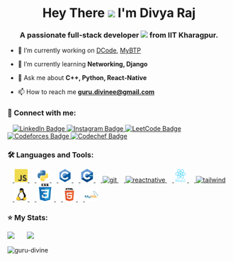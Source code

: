 <h1 align="center">Hey There <img src="https://media.giphy.com/media/hvRJCLFzcasrR4ia7z/giphy.gif" width="30"> I'm Divya Raj</h1>
<h3 align="center">A passionate full-stack developer <img src="https://media.giphy.com/media/WUlplcMpOCEmTGBtBW/giphy.gif" width="30"> from IIT Kharagpur.</h3>



- 🔭 I’m currently working on <a href="https://github.com/guru-divine/DCode" target="_blank"> DCode</a>, <a href="https://github.com/guru-divine/MyBTP" target="_blank"> MyBTP</a>

- 🌱 I’m currently learning **Networking, Django**

- 💬 Ask me about **C++, Python, React-Native**

- 📫 How to reach me **guru.divinee@gmail.com**


<h3 align="left">👯 Connect with me:</h3>
<!-- <p align="left"> -->
<!-- &nbsp;&nbsp;&nbsp;<a href="https://www.linkedin.com/in/divya-raj-iitkgp/" target="_blank" ><img align="center" src="https://www.svgrepo.com/show/448234/linkedin.svg" alt="linkedin" height="28" width="28"/></a> 
 &nbsp;&nbsp;&nbsp;<a href="https://instagram.com/the.free_guy" target="_blank"><img align="center" src="https://www.svgrepo.com/show/452229/instagram-1.svg" alt="the.free_guy" height="28" width="28"/></a>
 &nbsp;&nbsp;&nbsp;<a href="https://leetcode.com/guru_divine" target="_blank"><img align="center" src="https://raw.githubusercontent.com/rahuldkjain/github-profile-readme-generator/master/src/images/icons/Social/leet-code.svg" alt="leetcode" height="28" width="28"/></a>
 &nbsp;&nbsp;&nbsp;
&nbsp;&nbsp;&nbsp;<a href="https://www.codechef.com/users/noob_divine" target="_blank" ><img align="center" src="https://cdn.codechef.com/images/cc-logo-mobile-1.svg" alt="codechef" height="28" width="28"/></a>
&nbsp;&nbsp;&nbsp;<a href="https://codeforces.com/profile/guru_divine" target="_blank" ><img align="center" src="https://upload.wikimedia.org/wikipedia/commons/b/b1/Codeforces_logo.svg" alt="codeforces" height="28" width="28"/></a> -->
<!-- </p> -->

<div id="badges" align="left">
 &nbsp;&nbsp;
  <a href="https://www.linkedin.com/in/divya-raj-iitkgp/">
      <img src="https://img.shields.io/badge/LinkedIn-blue?style=for-the-badge&logo=linkedin&logoColor=white" alt="LinkedIn Badge">
  </a>
<!--    <a href="mailto:guru.divinee@gmail.com">
      <img src="https://img.shields.io/badge/Gmail-red?style=for-the-badge&logo=gmail&logoColor=white" alt="Gmail Badge"/>
  </a> -->
  <a href="https://www.instagram.com/the.free_guy/">
      <img src="https://img.shields.io/badge/Instagram-purple?style=for-the-badge&logo=instagram&logoColor=white" alt="Instagram Badge"/>
  </a>
  <a href="https://https://leetcode.com/guru_divine/">
      <img src="https://img.shields.io/badge/LeetCode-black?style=for-the-badge&logo=leetcode&logoColor=yellow" alt="LeetCode Badge"/>
  </a>
  <a href="https://codeforces.com/profile/guru_divine">
      <img src="https://img.shields.io/badge/Codeforces-grey?style=for-the-badge&logo=codeforces&logoColor=yellow" alt="Codeforces Badge"/>
  </a>
  <a href="https://www.codechef.com/users/noob_divine">
      <img src="https://img.shields.io/badge/Codechef-brown?style=for-the-badge&logo=codechef&logoColor=white" alt="Codechef Badge"/>
  </a>
</div> 

<h3 align="left">🛠 Languages and Tools:</h3>
<p align="left">  
&nbsp;&nbsp;&nbsp;<a href="https://developer.mozilla.org/en-US/docs/Web/JavaScript" target="_blank" rel="noreferrer"> <img src="https://raw.githubusercontent.com/devicons/devicon/master/icons/javascript/javascript-original.svg" alt="javascript" width="30" height="30"/> </a> 
&nbsp;&nbsp;&nbsp;<a href="https://www.python.org" target="_blank" rel="noreferrer"> <img src="https://raw.githubusercontent.com/devicons/devicon/master/icons/python/python-original.svg" alt="python" width="30" height="30"/> </a> 
&nbsp;&nbsp;&nbsp;<a href="https://www.cprogramming.com/" target="_blank" rel="noreferrer"> <img src="https://raw.githubusercontent.com/devicons/devicon/master/icons/c/c-original.svg" alt="c" width="30" height="30"/> </a> 
&nbsp;&nbsp;&nbsp;<a href="https://www.w3schools.com/cpp/" target="_blank" rel="noreferrer"> <img src="https://raw.githubusercontent.com/devicons/devicon/master/icons/cplusplus/cplusplus-original.svg" alt="cplusplus" width="30" height="30"/> </a> 
&nbsp;&nbsp;&nbsp;<a href="https://git-scm.com/" target="_blank" rel="noreferrer"> <img src="https://www.vectorlogo.zone/logos/git-scm/git-scm-icon.svg" alt="git" width="30" height="30"/> </a>
&nbsp;&nbsp;&nbsp;<a href="https://reactnative.dev/" target="_blank" rel="noreferrer"> <img src="https://reactnative.dev/img/header_logo.svg" alt="reactnative" width="30" height="30"/> </a>
&nbsp;&nbsp;&nbsp;<a href="https://reactjs.org/" target="_blank" rel="noreferrer"> <img src="https://raw.githubusercontent.com/devicons/devicon/master/icons/react/react-original-wordmark.svg" alt="react" width="30" height="30"/> </a> 
&nbsp;&nbsp;&nbsp;<a href="https://tailwindcss.com/" target="_blank" rel="noreferrer"> <img src="https://www.vectorlogo.zone/logos/tailwindcss/tailwindcss-icon.svg" alt="tailwind" width="30" height="30"/> </a> 
&nbsp;&nbsp;&nbsp;<a href="https://www.linux.org/" target="_blank" rel="noreferrer"> <img src="https://raw.githubusercontent.com/devicons/devicon/master/icons/linux/linux-original.svg" alt="linux" width="30" height="30"/> </a> 
&nbsp;&nbsp;&nbsp;<a href="https://www.w3schools.com/css/" target="_blank" rel="noreferrer"> <img src="https://raw.githubusercontent.com/devicons/devicon/master/icons/css3/css3-original-wordmark.svg" alt="css3" width="40" height="40"/> </a> 
&nbsp;&nbsp;&nbsp;<a href="https://www.w3.org/html/" target="_blank" rel="noreferrer"> <img src="https://raw.githubusercontent.com/devicons/devicon/master/icons/html5/html5-original-wordmark.svg" alt="html5" width="30" height="30"/> </a> 
&nbsp;&nbsp;&nbsp;<a href="https://www.mysql.com/" target="_blank" rel="noreferrer"> <img src="https://raw.githubusercontent.com/devicons/devicon/master/icons/mysql/mysql-original-wordmark.svg" alt="mysql" width="30" height="30"/> </a>
</p>

<h3 align="left">⭐ My Stats:</h3>
<a href="https://github.com/guru-divine">
<img height="180" src="https://github-readme-stats-eight-theta.vercel.app/api/top-langs/?username=guru-divine&layout=compact&langs_count=8&theme=nightowl"/>
</a>
<a href="https://github.com/guru-divine">
<img width="460" src="https://github-readme-stats-eight-theta.vercel.app/api?username=guru-divine&show_icons=true&theme=nightowl&include_all_commits=true&count_private=true" align="right"/>
</a>
<!-- <picture>
 <source media="(prefers-color-scheme: dark)" srcset="https://github-readme-stats.vercel.app/api/top-langs?username=guru-divine&show_icons=true&locale=en&layout=compact&title_color=blue&theme=radical">
 <img src="https://github-readme-stats.vercel.app/api/top-langs?username=guru-divine&show_icons=true&locale=en&layout=compact&title_color=blue">
</picture> -->

<!--<picture>
 &nbsp;
 <source media="(prefers-color-scheme: dark)" srcset="https://github-readme-stats.vercel.app/api?username=guru-divine&show_icons=true&locale=en&title_color=blue&theme=radical">
 <img src="https://github-readme-stats.vercel.app/api?username=guru-divine&show_icons=true&locale=en&title_color=blue">
</picture>-->

<br>

<p align="left"> <img src="https://komarev.com/ghpvc/?username=guru-divine&label=Profile%20views&color=0e75b6&style=flat" alt="guru-divine" /> </p>

<!--
**guru-divine/guru-divine** is a ✨ _special_ ✨ repository because its `README.md` (this file) appears on your GitHub profile.

Here are some ideas to get you started:

- 🔭 I’m currently working on ...
- 🌱 I’m currently learning ...
- 👯 I’m looking to collaborate on ...
- 🤔 I’m looking for help with ...
- 💬 Ask me about ...
- 📫 How to reach me: ...
- 😄 Pronouns: ...
- ⚡ Fun fact: ...
-->
